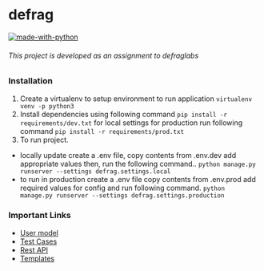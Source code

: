 # defrag
[![made-with-python](https://img.shields.io/badge/Made%20with-Python-1f425f.svg)](https://www.python.org/)


###### This project is developed as an assignment to defraglabs

### Installation
1. Create a virtualenv to setup environment to run application
   `virtualenv venv -p python3`
2. Install dependencies using following command
   `pip install -r requirements/dev.txt` for local settings for production
   run following command
   `pip install -r requirements/prod.txt`
3. To run project.
+ locally update create a .env file, copy contents from .env.dev add appropriate values then, run the following command..
   `python manage.py runserver --settings defrag.settings.local`
+ to run in production create a .env file copy contents from .env.prod add required values for config and run following command.
   `python manage.py runserver --settings defrag.settings.production`

### Important Links
* [User model](/users/models.py)
* [Test Cases](/users/tests.py)
* [Rest API](/users/views.py)
* [Templates](/templates)

